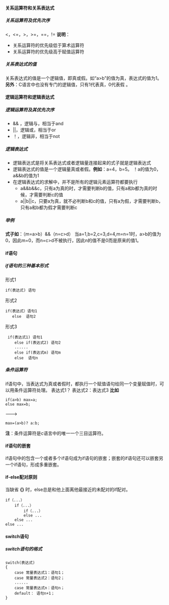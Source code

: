 #### 关系运算符和关系表达式
##### 关系运算符及优先次序
<，<=，>，>=，==，!=
**说明**：
- 关系运算符的优先级低于算术运算符
- 关系运算符的优先级高于赋值运算符

##### 关系表达式的值
关系表达式的值是一个逻辑值，即真或假。如“a>b”的值为真，表达式的值为1。
 **另外**：C语言中也没有专门的逻辑值，只有1代表真，0代表假 。
#### 逻辑运算符和逻辑表达式
##### 逻辑运算符及其优先次序
- && ，逻辑与，相当于and
- ||，逻辑或，相当于or
- ！，逻辑非，相当于not

 ##### 逻辑表达式
 - 逻辑表达式是将关系表达式或者逻辑量连接起来的式子就是逻辑表达式
 - 逻辑表达式的值是一个逻辑量真或者假。**例如**：a=4，b=5。 ！a的值为0，a&&b的值为1 
 - 在逻辑表达式的求解中，并不是所有的逻辑元素运算符都要执行
     - a&&b&&c，只有a为真的时，才需要判断b的值，只有a和b都为真的时候，才需要判断c的值
     - a||b||c，只要a为真，就不必判断b和c的值，只有a为假，才需要判断b，只有a和b都为假才需要判断c
 
##### 举例
**式子如**：（m=a>b）&&（n=c>d）
当a=1,b=2,c=3,d=4,m=n=1时，a>b的值为0，因此m=0，而n=c>d不被执行，因此n的值不是0而是原来的值1。

#### if语句
##### if语句的三种基本形式
形式1
```
if(表达式) 语句
```
形式2
```
if(表达式）语句1
   else  语句2
```

形式3 
```
 if(表达式1) 语句1
    else if(表达式2) 语句2
    ......
    else if(表达式m) 语句m
    else  语句n
```

##### 条件运算符
if语句中，当表达式为真或者假时，都执行一个赋值语句给同一个变量赋值时，可以用条件运算符处理。
表达式1？ 表达式2：表达式3
**比如**
```
if(a>b) max=a;
else max=b;
```
--->
```
max=(a>b)? a:b;
```
**注**：条件运算符是c语言中的唯一一个三目运算符。
 
 
#### if语句的嵌套
if语句中的包含一个或者多个if语句成为if语句的嵌套；嵌套的if语句还可以嵌套另一个if语句，形成多重嵌套。 
#### if-else配对原则
当缺省 **{}** 时，else总是和他上面离他最接近的未配对的if配对。
```
if（...）
    if（...）
        if（...）
        else ...
    else ...
else ...
``` 

#### switch语句
##### switch语句的格式
```
switch(表达式)
{
    case 常量表达式1：语句1；
    case 常量表达式2：语句2；
    ......
    case 常量表达式n：语句n；
    default： 语句n+1；
}
```